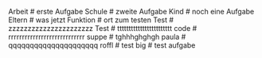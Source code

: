 Arbeit # erste Aufgabe
Schule # zweite Aufgabe
Kind # noch eine Aufgabe
Eltern # was jetzt
Funktion # ort zum testen
Test # zzzzzzzzzzzzzzzzzzzzzz
Test # tttttttttttttttttttttttt
code # rrrrrrrrrrrrrrrrrrrrrrrrrrrr
suppe # tghhhghghgh
paula # qqqqqqqqqqqqqqqqqqqqq
roffl # test
big # test aufgabe
